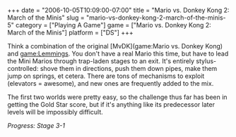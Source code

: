 +++
date = "2006-10-05T10:09:00-07:00"
title = "Mario vs. Donkey Kong 2: March of the Minis"
slug = "mario-vs-donkey-kong-2-march-of-the-minis-5"
category = ["Playing A Game"]
game = ["Mario vs. Donkey Kong 2: March of the Minis"]
platform = ["DS"]
+++

Think a combination of the original [MvDK](game:Mario vs. Donkey Kong) and <game:Lemmings>.  You don't have a real Mario this time, but have to lead the Mini Marios through trap-laden stages to an exit.  It's entirely stylus-controlled: shove them in directions, push them down pipes, make them jump on springs, et cetera.  There are tons of mechanisms to exploit (elevators = awesome), and new ones are frequently added to the mix.

The first two worlds were pretty easy, so the challenge thus far has been in getting the Gold Star score, but if it's anything like its predecessor later levels will be impossibly difficult.

<i>Progress: Stage 3-1</i>